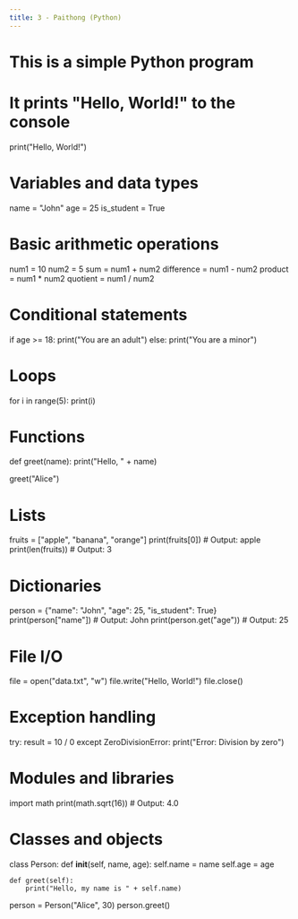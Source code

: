```yaml
---
title: 3 - Paithong (Python)
---
```

# This is a simple Python program
# It prints "Hello, World!" to the console

print("Hello, World!")
# Variables and data types
name = "John"
age = 25
is_student = True

# Basic arithmetic operations
num1 = 10
num2 = 5
sum = num1 + num2
difference = num1 - num2
product = num1 * num2
quotient = num1 / num2

# Conditional statements
if age >= 18:
    print("You are an adult")
else:
    print("You are a minor")

# Loops
for i in range(5):
    print(i)

# Functions
def greet(name):
    print("Hello, " + name)

greet("Alice")
# Lists
fruits = ["apple", "banana", "orange"]
print(fruits[0])  # Output: apple
print(len(fruits))  # Output: 3

# Dictionaries
person = {"name": "John", "age": 25, "is_student": True}
print(person["name"])  # Output: John
print(person.get("age"))  # Output: 25

# File I/O
file = open("data.txt", "w")
file.write("Hello, World!")
file.close()

# Exception handling
try:
    result = 10 / 0
except ZeroDivisionError:
    print("Error: Division by zero")

# Modules and libraries
import math
print(math.sqrt(16))  # Output: 4.0

# Classes and objects
class Person:
    def __init__(self, name, age):
        self.name = name
        self.age = age

    def greet(self):
        print("Hello, my name is " + self.name)

person = Person("Alice", 30)
person.greet()